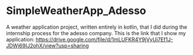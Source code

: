 # SimpleWeatherApp_Adesso
A weather application project, written entirely in kotlin, that I did during the internship process for the adesso company.
This is the link that I show my application: https://drive.google.com/file/d/1mLUFKR4Y9jVyUi7Ef1J-JDWj69IJ2ohX/view?usp=sharing
